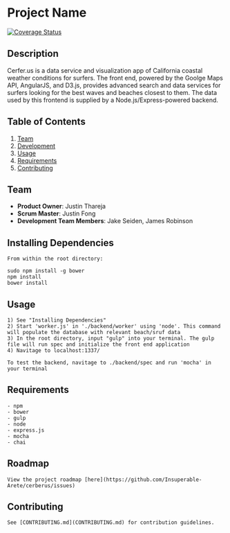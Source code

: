# Project Name

[![Coverage Status](https://coveralls.io/repos/Insuperable-Arete/cerberus/badge.svg?branch=master&service=github)](https://coveralls.io/github/Insuperable-Arete/cerberus?branch=master)

## Description
Cerfer.us is a data service and visualization app of California coastal weather conditions for surfers. The front end, powered by the Goolge Maps API, AngularJS, and D3.js, provides advanced search and data services for surfers looking for the best waves and beaches closest to them. The data used by this frontend is supplied by a Node.js/Express-powered backend.


## Table of Contents

1. [Team](#team)
2. [Development](#development)
3. [Usage](#Usage)
4. [Requirements](#requirements)
5. [Contributing](#contributing)



## Team
  - __Product Owner__: Justin Thareja
  - __Scrum Master__: Justin Fong
  - __Development Team Members__: Jake Seiden, James Robinson


## Installing Dependencies
	From within the root directory:

	sudo npm install -g bower
	npm install
	bower install


## Usage

	1) See "Installing Dependencies"
	2) Start 'worker.js' in './backend/worker' using 'node'. This command will populate the database with relevant beach/sruf data
	3) In the root directory, input "gulp" into your terminal. The gulp file will run spec and initialize the front end application
	4) Navitage to localhost:1337/

	To test the backend, navitage to ./backend/spec and run 'mocha' in your terminal

## Requirements

	- npm
	- bower
	- gulp
	- node
	- express.js
	- mocha
	- chai

## Roadmap

	View the project roadmap [here](https://github.com/Insuperable-Arete/cerberus/issues)


## Contributing

	See [CONTRIBUTING.md](CONTRIBUTING.md) for contribution guidelines.
